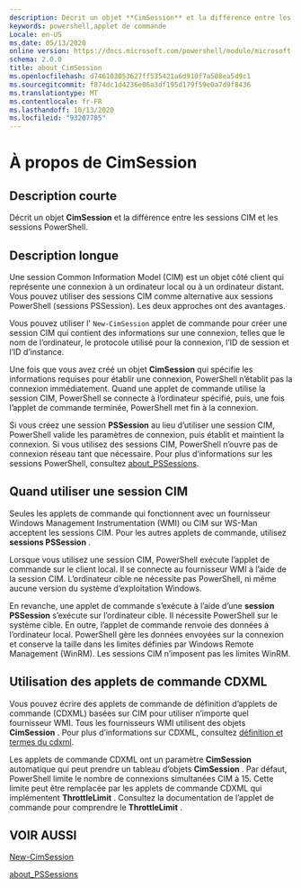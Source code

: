 ```yaml
---
description: Décrit un objet **CimSession** et la différence entre les sessions CIM et les sessions PowerShell.
keywords: powershell,applet de commande
Locale: en-US
ms.date: 05/13/2020
online version: https://docs.microsoft.com/powershell/module/microsoft.powershell.core/about/about_cimsession?view=powershell-5.1&WT.mc_id=ps-gethelp
schema: 2.0.0
title: about_CimSession
ms.openlocfilehash: d746103053627ff535421a6d910f7a508ea5d9c1
ms.sourcegitcommit: f874dc1d4236e06a3df195d179f59e0a7d9f8436
ms.translationtype: MT
ms.contentlocale: fr-FR
ms.lasthandoff: 10/13/2020
ms.locfileid: "93207785"
---
```

# <a name="about-cimsession"></a>À propos de CimSession

## <a name="short-description"></a>Description courte
Décrit un objet **CimSession** et la différence entre les sessions CIM et les sessions PowerShell.

## <a name="long-description"></a>Description longue

Une session Common Information Model (CIM) est un objet côté client qui représente une connexion à un ordinateur local ou à un ordinateur distant. Vous pouvez utiliser des sessions CIM comme alternative aux sessions PowerShell (sessions PSSession). Les deux approches ont des avantages.

Vous pouvez utiliser l' `New-CimSession` applet de commande pour créer une session CIM qui contient des informations sur une connexion, telles que le nom de l’ordinateur, le protocole utilisé pour la connexion, l’ID de session et l’ID d’instance.

Une fois que vous avez créé un objet **CimSession** qui spécifie les informations requises pour établir une connexion, PowerShell n’établit pas la connexion immédiatement. Quand une applet de commande utilise la session CIM, PowerShell se connecte à l’ordinateur spécifié, puis, une fois l’applet de commande terminée, PowerShell met fin à la connexion.

Si vous créez une session **PSSession** au lieu d’utiliser une session CIM, PowerShell valide les paramètres de connexion, puis établit et maintient la connexion. Si vous utilisez des sessions CIM, PowerShell n’ouvre pas de connexion réseau tant que nécessaire. Pour plus d’informations sur les sessions PowerShell, consultez [about_PSSessions](about_PSSessions.md).

## <a name="when-to-use-a-cim-session"></a>Quand utiliser une session CIM

Seules les applets de commande qui fonctionnent avec un fournisseur Windows Management Instrumentation (WMI) ou CIM sur WS-Man acceptent les sessions CIM. Pour les autres applets de commande, utilisez **sessions PSSession** .

Lorsque vous utilisez une session CIM, PowerShell exécute l’applet de commande sur le client local. Il se connecte au fournisseur WMI à l’aide de la session CIM. L’ordinateur cible ne nécessite pas PowerShell, ni même aucune version du système d’exploitation Windows.

En revanche, une applet de commande s’exécute à l’aide d’une **session PSSession** s’exécute sur l’ordinateur cible.
Il nécessite PowerShell sur le système cible. En outre, l’applet de commande renvoie des données à l’ordinateur local. PowerShell gère les données envoyées sur la connexion et conserve la taille dans les limites définies par Windows Remote Management (WinRM). Les sessions CIM n’imposent pas les limites WinRM.

## <a name="using-cdxml-cmdlets"></a>Utilisation des applets de commande CDXML

Vous pouvez écrire des applets de commande de définition d’applets de commande (CDXML) basées sur CIM pour utiliser n’importe quel fournisseur WMI. Tous les fournisseurs WMI utilisent des objets **CimSession** . Pour plus d’informations sur CDXML, consultez [définition et termes du cdxml](/previous-versions/windows/desktop/wmi_v2/cdxml-overview).

Les applets de commande CDXML ont un paramètre **CimSession** automatique qui peut prendre un tableau d’objets **CimSession** . Par défaut, PowerShell limite le nombre de connexions simultanées CIM à 15. Cette limite peut être remplacée par les applets de commande CDXML qui implémentent **ThrottleLimit** . Consultez la documentation de l’applet de commande pour comprendre le **ThrottleLimit** .

## <a name="see-also"></a>VOIR AUSSI

[New-CimSession](xref:CimCmdlets.New-CimSession)

[about_PSSessions](about_PSSessions.md)
